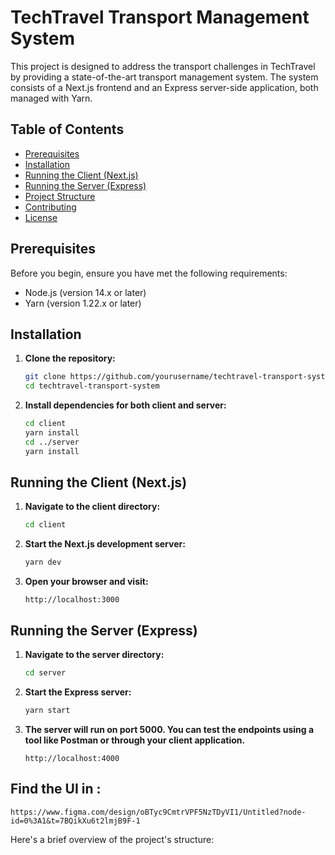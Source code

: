 # TechTravel Transport Management System

This project is designed to address the transport challenges in TechTravel by providing a state-of-the-art transport management system. 
The system consists of a Next.js frontend and an Express server-side application, both managed with Yarn.

## Table of Contents

- [Prerequisites](#prerequisites)
- [Installation](#installation)
- [Running the Client (Next.js)](#running-the-client-nextjs)
- [Running the Server (Express)](#running-the-server-express)
- [Project Structure](#project-structure)
- [Contributing](#contributing)
- [License](#license)

## Prerequisites

Before you begin, ensure you have met the following requirements:

- Node.js (version 14.x or later)
- Yarn (version 1.22.x or later)

## Installation

1. **Clone the repository:**

    ```bash
    git clone https://github.com/yourusername/techtravel-transport-system.git
    cd techtravel-transport-system
    ```

2. **Install dependencies for both client and server:**

    ```bash
    cd client
    yarn install
    cd ../server
    yarn install
    ```

## Running the Client (Next.js)

1. **Navigate to the client directory:**

    ```bash
    cd client
    ```

2. **Start the Next.js development server:**

    ```bash
    yarn dev
    ```

3. **Open your browser and visit:**

    ```
    http://localhost:3000
    ```

## Running the Server (Express)

1. **Navigate to the server directory:**

    ```bash
    cd server
    ```

2. **Start the Express server:**

    ```bash
    yarn start
    ```

3. **The server will run on port 5000. You can test the endpoints using a tool like Postman or through your client application.**

    ```
    http://localhost:4000
    ```

## Find the UI in :
```
https://www.figma.com/design/oBTyc9CmtrVPF5NzTDyVI1/Untitled?node-id=0%3A1&t=7BQikXu6t2lmjB9F-1
```


Here's a brief overview of the project's structure:

